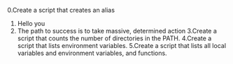 0.Create a script that creates an alias
1. Hello you
2. The path to success is to take massive, determined action
3.Create a script that counts the number of directories in the PATH.
4.Create a script that lists environment variables.
5.Create a script that lists all local variables and environment variables, and functions.
